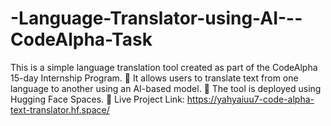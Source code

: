 # -Language-Translator-using-AI---CodeAlpha-Task
This is a simple language translation tool created as part of the CodeAlpha 15-day Internship Program.  🔹 It allows users to translate text from one language to another using an AI-based model.  🔹 The tool is deployed using Hugging Face Spaces.  🔗 Live Project Link: https://yahyaiuu7-code-alpha-text-translator.hf.space/
